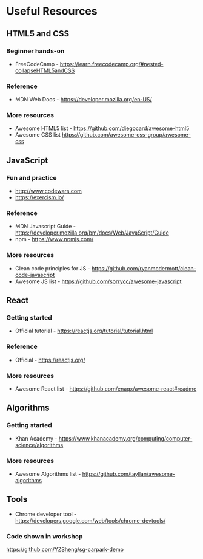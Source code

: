 # Useful Resources

## HTML5 and CSS
### Beginner hands-on
- FreeCodeCamp - https://learn.freecodecamp.org/#nested-collapseHTML5andCSS

### Reference
- MDN Web Docs - https://developer.mozilla.org/en-US/

### More resources
- Awesome HTML5 list - https://github.com/diegocard/awesome-html5
- Awesome CSS list https://github.com/awesome-css-group/awesome-css

## JavaScript
### Fun and practice
- http://www.codewars.com
- https://exercism.io/

### Reference
- MDN Javascript Guide - https://developer.mozilla.org/bm/docs/Web/JavaScript/Guide
- npm - https://www.npmjs.com/

### More resources
- Clean code principles for JS - https://github.com/ryanmcdermott/clean-code-javascript
- Awesome JS list - https://github.com/sorrycc/awesome-javascript

## React
### Getting started
- Official tutorial - https://reactjs.org/tutorial/tutorial.html

### Reference
- Official - https://reactjs.org/

### More resources
- Awesome React list - https://github.com/enaqx/awesome-react#readme

## Algorithms
### Getting started
- Khan Academy - https://www.khanacademy.org/computing/computer-science/algorithms

### More resources
- Awesome Algorithms list - https://github.com/tayllan/awesome-algorithms

## Tools
- Chrome developer tool - https://developers.google.com/web/tools/chrome-devtools/

### Code shown in workshop
https://github.com/YZSheng/sg-carpark-demo
